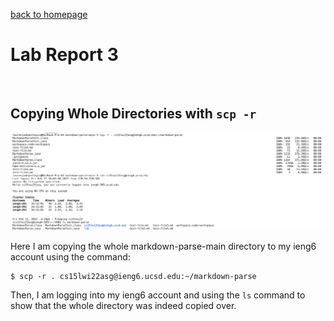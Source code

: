 [back to homepage](index.md)

# Lab Report 3

<br />

## Copying Whole Directories with ```scp -r```

![image](CopyingWholeDirectory.png)

Here I am copying the whole markdown-parse-main directory to my ieng6 account using the command:

```
$ scp -r . cs15lwi22asg@ieng6.ucsd.edu:~/markdown-parse
```

Then, I am logging into my ieng6 account and using the ```ls``` command to show that the whole directory was indeed copied over.

